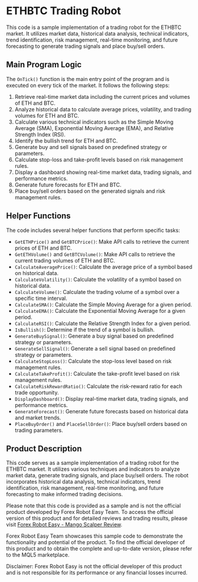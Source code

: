 # ETHBTC Trading Robot

This code is a sample implementation of a trading robot for the ETHBTC market. It utilizes market data, historical data analysis, technical indicators, trend identification, risk management, real-time monitoring, and future forecasting to generate trading signals and place buy/sell orders.

## Main Program Logic

The `OnTick()` function is the main entry point of the program and is executed on every tick of the market. It follows the following steps:

1. Retrieve real-time market data including the current prices and volumes of ETH and BTC.
2. Analyze historical data to calculate average prices, volatility, and trading volumes for ETH and BTC.
3. Calculate various technical indicators such as the Simple Moving Average (SMA), Exponential Moving Average (EMA), and Relative Strength Index (RSI).
4. Identify the bullish trend for ETH and BTC.
5. Generate buy and sell signals based on predefined strategy or parameters.
6. Calculate stop-loss and take-profit levels based on risk management rules.
7. Display a dashboard showing real-time market data, trading signals, and performance metrics.
8. Generate future forecasts for ETH and BTC.
9. Place buy/sell orders based on the generated signals and risk management rules.

## Helper Functions

The code includes several helper functions that perform specific tasks:

- `GetETHPrice()` and `GetBTCPrice()`: Make API calls to retrieve the current prices of ETH and BTC.
- `GetETHVolume()` and `GetBTCVolume()`: Make API calls to retrieve the current trading volumes of ETH and BTC.
- `CalculateAveragePrice()`: Calculate the average price of a symbol based on historical data.
- `CalculateVolatility()`: Calculate the volatility of a symbol based on historical data.
- `CalculateVolume()`: Calculate the trading volume of a symbol over a specific time interval.
- `CalculateSMA()`: Calculate the Simple Moving Average for a given period.
- `CalculateEMA()`: Calculate the Exponential Moving Average for a given period.
- `CalculateRSI()`: Calculate the Relative Strength Index for a given period.
- `IsBullish()`: Determine if the trend of a symbol is bullish.
- `GenerateBuySignal()`: Generate a buy signal based on predefined strategy or parameters.
- `GenerateSellSignal()`: Generate a sell signal based on predefined strategy or parameters.
- `CalculateStopLoss()`: Calculate the stop-loss level based on risk management rules.
- `CalculateTakeProfit()`: Calculate the take-profit level based on risk management rules.
- `CalculateRiskRewardRatio()`: Calculate the risk-reward ratio for each trade opportunity.
- `DisplayDashboard()`: Display real-time market data, trading signals, and performance metrics.
- `GenerateForecast()`: Generate future forecasts based on historical data and market trends.
- `PlaceBuyOrder()` and `PlaceSellOrder()`: Place buy/sell orders based on trading parameters.

## Product Description

This code serves as a sample implementation of a trading robot for the ETHBTC market. It utilizes various techniques and indicators to analyze market data, generate trading signals, and place buy/sell orders. The robot incorporates historical data analysis, technical indicators, trend identification, risk management, real-time monitoring, and future forecasting to make informed trading decisions.

Please note that this code is provided as a sample and is not the official product developed by Forex Robot Easy Team. To access the official version of this product and for detailed reviews and trading results, please visit [Forex Robot Easy - Mango Scalper Review](https://forexroboteasy.com/forex-robot-review/mango-scalper-review-reliable-automated-forex-software-for-stable-profits/).

Forex Robot Easy Team showcases this sample code to demonstrate the functionality and potential of the product. To find the official developer of this product and to obtain the complete and up-to-date version, please refer to the MQL5 marketplace.

Disclaimer: Forex Robot Easy is not the official developer of this product and is not responsible for its performance or any financial losses incurred.
